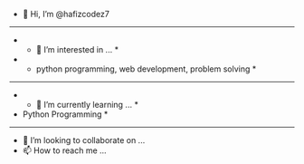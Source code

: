 - 👋 Hi, I’m @hafizcodez7
*****************************************************************
* - 👀 I’m interested in ...                                    *
* - python programming, web development, problem solving        *
*****************************************************************
* - 🌱 I’m currently learning ...                               *
* Python Programming                                            *
*****************************************************************
- 💞️ I’m looking to collaborate on ...
- 📫 How to reach me ...

<!---
hafizcodez7/hafizcodez7 is a ✨ special ✨ repository because its `README.md` (this file) appears on your GitHub profile.
You can click the Preview link to take a look at your changes.
--->

